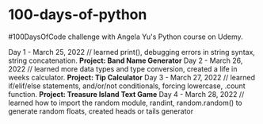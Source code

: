 # 100-days-of-python
#100DaysOfCode challenge with Angela Yu's Python course on Udemy.

Day 1 - March 25, 2022 // learned print(), debugging errors in string syntax, string concatenation. **Project: Band Name Generator**
Day 2 - March 26, 2022 // learned more data types and type conversion, created a life in weeks calculator. **Project: Tip Calculator**
Day 3 - March 27, 2022 // learned if/elif/else statements, and/or/not conditionals, forcing lowercase, .count function. **Project: Treasure Island Text Game**
Day 4 - March 28, 2022 // learned how to import the random module, randint, random.random() to generate random floats, created heads or tails generator
